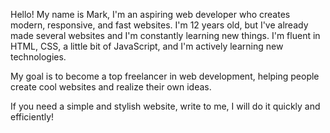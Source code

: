 Hello! My name is Mark, I'm an aspiring web developer who creates modern, responsive, and fast websites. I'm 12 years old, but I've already made several websites and I'm constantly learning new things. I'm fluent in HTML, CSS, a little bit of JavaScript, and I'm actively learning new technologies.

My goal is to become a top freelancer in web development, helping people create cool websites and realize their own ideas.

If you need a simple and stylish website, write to me, I will do it quickly and efficiently!
